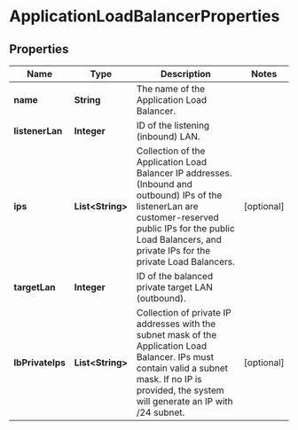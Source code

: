 

# ApplicationLoadBalancerProperties

## Properties

| Name | Type | Description | Notes |
| ------------ | ------------- | ------------- | ------------- |
| **name** | **String** | The name of the Application Load Balancer. |  |
| **listenerLan** | **Integer** | ID of the listening (inbound) LAN. |  |
| **ips** | **List&lt;String&gt;** | Collection of the Application Load Balancer IP addresses. (Inbound and outbound) IPs of the listenerLan are customer-reserved public IPs for the public Load Balancers, and private IPs for the private Load Balancers. |  [optional] |
| **targetLan** | **Integer** | ID of the balanced private target LAN (outbound). |  |
| **lbPrivateIps** | **List&lt;String&gt;** | Collection of private IP addresses with the subnet mask of the Application Load Balancer. IPs must contain valid a subnet mask. If no IP is provided, the system will generate an IP with /24 subnet. |  [optional] |


